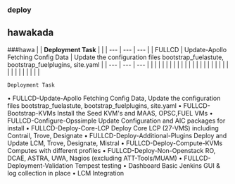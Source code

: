 ### deploy

## hawakada
###hawa
|  | **Deployment Task** |  |
| --- | --- | --- |
| FULLCD | Update-Apollo	Fetching Config Data | Update the configuration files bootstrap_fuelastute, bootstrap_fuelplugins, site.yaml | 
| --- | --- | --- | 
|
 |
 |
 |
 |
|
 |
 |
 |
 |
|
 |
 |
 |
 |
|
 |
 |
 |
 |
|
 |
 |
 |
 |
|
 |
 |
 |
 |

	Deployment Task	
•		FULLCD-Update-Apollo	Fetching Config Data, Update the configuration files bootstrap_fuelastute, bootstrap_fuelplugins, site.yaml
•		FULLCD-Bootstrap-KVMs	Install the Seed KVM's and MAAS, OPSC,FUEL VMs
•		FULLCD-Configure-Opssimple	Update Configuration and AIC packages for install
•		FULLCD-Deploy-Core-LCP	Deploy Core LCP (27-VMS) including Contrail, Trove, Designate
•		FULLCD-Deploy-Additional-Plugins	Deploy and Update LCM, Trove, Designate, Mistral
•		FULLCD-Deploy-Compute-KVMs	Computes with different profiles
•		FULLCD-Deploy-Non-Openstack	RO, DCAE, ASTRA, UWA, Nagios (excluding ATT-Tools/MUAM)
•		FULLCD-Deployment-Validation	Tempest testing
•		Dashboard	Basic Jenkins GUI & log collection in place
•		LCM Integration	
